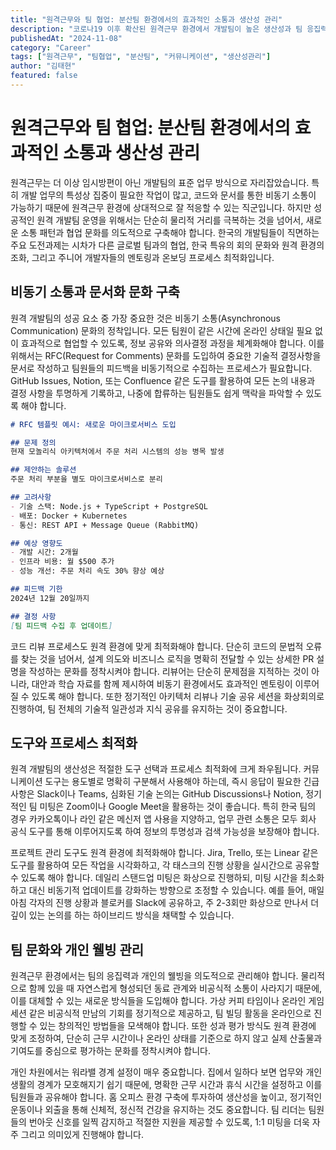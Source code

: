```yaml
---
title: "원격근무와 팀 협업: 분산팀 환경에서의 효과적인 소통과 생산성 관리"
description: "코로나19 이후 확산된 원격근무 환경에서 개발팀이 높은 생산성과 팀 응집력을 유지하기 위한 실용적인 전략과 도구 활용법을 제시합니다."
publishedAt: "2024-11-08"
category: "Career"
tags: ["원격근무", "팀협업", "분산팀", "커뮤니케이션", "생산성관리"]
author: "김태현"
featured: false
---
```


# 원격근무와 팀 협업: 분산팀 환경에서의 효과적인 소통과 생산성 관리

원격근무는 더 이상 임시방편이 아닌 개발팀의 표준 업무 방식으로 자리잡았습니다. 특히 개발 업무의 특성상 집중이 필요한 작업이 많고, 코드와 문서를 통한 비동기 소통이 가능하기 때문에 원격근무 환경에 상대적으로 잘 적응할 수 있는 직군입니다. 하지만 성공적인 원격 개발팀 운영을 위해서는 단순히 물리적 거리를 극복하는 것을 넘어서, 새로운 소통 패턴과 협업 문화를 의도적으로 구축해야 합니다. 한국의 개발팀들이 직면하는 주요 도전과제는 시차가 다른 글로벌 팀과의 협업, 한국 특유의 회의 문화와 원격 환경의 조화, 그리고 주니어 개발자들의 멘토링과 온보딩 프로세스 최적화입니다.

## 비동기 소통과 문서화 문화 구축

원격 개발팀의 성공 요소 중 가장 중요한 것은 비동기 소통(Asynchronous Communication) 문화의 정착입니다. 모든 팀원이 같은 시간에 온라인 상태일 필요 없이 효과적으로 협업할 수 있도록, 정보 공유와 의사결정 과정을 체계화해야 합니다. 이를 위해서는 RFC(Request for Comments) 문화를 도입하여 중요한 기술적 결정사항을 문서로 작성하고 팀원들의 피드백을 비동기적으로 수집하는 프로세스가 필요합니다. GitHub Issues, Notion, 또는 Confluence 같은 도구를 활용하여 모든 논의 내용과 결정 사항을 투명하게 기록하고, 나중에 합류하는 팀원들도 쉽게 맥락을 파악할 수 있도록 해야 합니다.

```markdown
# RFC 템플릿 예시: 새로운 마이크로서비스 도입

## 문제 정의
현재 모놀리식 아키텍처에서 주문 처리 시스템의 성능 병목 발생

## 제안하는 솔루션
주문 처리 부분을 별도 마이크로서비스로 분리

## 고려사항
- 기술 스택: Node.js + TypeScript + PostgreSQL
- 배포: Docker + Kubernetes
- 통신: REST API + Message Queue (RabbitMQ)

## 예상 영향도
- 개발 시간: 2개월
- 인프라 비용: 월 $500 추가
- 성능 개선: 주문 처리 속도 30% 향상 예상

## 피드백 기한
2024년 12월 20일까지

## 결정 사항
[팀 피드백 수집 후 업데이트]
```

코드 리뷰 프로세스도 원격 환경에 맞게 최적화해야 합니다. 단순히 코드의 문법적 오류를 찾는 것을 넘어서, 설계 의도와 비즈니스 로직을 명확히 전달할 수 있는 상세한 PR 설명을 작성하는 문화를 정착시켜야 합니다. 리뷰어는 단순히 문제점을 지적하는 것이 아니라, 대안과 학습 자료를 함께 제시하여 비동기 환경에서도 효과적인 멘토링이 이루어질 수 있도록 해야 합니다. 또한 정기적인 아키텍처 리뷰나 기술 공유 세션을 화상회의로 진행하여, 팀 전체의 기술적 일관성과 지식 공유를 유지하는 것이 중요합니다.

## 도구와 프로세스 최적화

원격 개발팀의 생산성은 적절한 도구 선택과 프로세스 최적화에 크게 좌우됩니다. 커뮤니케이션 도구는 용도별로 명확히 구분해서 사용해야 하는데, 즉시 응답이 필요한 긴급사항은 Slack이나 Teams, 심화된 기술 논의는 GitHub Discussions나 Notion, 정기적인 팀 미팅은 Zoom이나 Google Meet을 활용하는 것이 좋습니다. 특히 한국 팀의 경우 카카오톡이나 라인 같은 메신저 앱 사용을 지양하고, 업무 관련 소통은 모두 회사 공식 도구를 통해 이루어지도록 하여 정보의 투명성과 검색 가능성을 보장해야 합니다.

프로젝트 관리 도구도 원격 환경에 최적화해야 합니다. Jira, Trello, 또는 Linear 같은 도구를 활용하여 모든 작업을 시각화하고, 각 태스크의 진행 상황을 실시간으로 공유할 수 있도록 해야 합니다. 데일리 스탠드업 미팅은 화상으로 진행하되, 미팅 시간을 최소화하고 대신 비동기적 업데이트를 강화하는 방향으로 조정할 수 있습니다. 예를 들어, 매일 아침 각자의 진행 상황과 블로커를 Slack에 공유하고, 주 2-3회만 화상으로 만나서 더 깊이 있는 논의를 하는 하이브리드 방식을 채택할 수 있습니다.

## 팀 문화와 개인 웰빙 관리

원격근무 환경에서는 팀의 응집력과 개인의 웰빙을 의도적으로 관리해야 합니다. 물리적으로 함께 있을 때 자연스럽게 형성되던 동료 관계와 비공식적 소통이 사라지기 때문에, 이를 대체할 수 있는 새로운 방식들을 도입해야 합니다. 가상 커피 타임이나 온라인 게임 세션 같은 비공식적 만남의 기회를 정기적으로 제공하고, 팀 빌딩 활동을 온라인으로 진행할 수 있는 창의적인 방법들을 모색해야 합니다. 또한 성과 평가 방식도 원격 환경에 맞게 조정하여, 단순히 근무 시간이나 온라인 상태를 기준으로 하지 않고 실제 산출물과 기여도를 중심으로 평가하는 문화를 정착시켜야 합니다.

개인 차원에서는 워라밸 경계 설정이 매우 중요합니다. 집에서 일하다 보면 업무와 개인 생활의 경계가 모호해지기 쉽기 때문에, 명확한 근무 시간과 휴식 시간을 설정하고 이를 팀원들과 공유해야 합니다. 홈 오피스 환경 구축에 투자하여 생산성을 높이고, 정기적인 운동이나 외출을 통해 신체적, 정신적 건강을 유지하는 것도 중요합니다. 팀 리더는 팀원들의 번아웃 신호를 일찍 감지하고 적절한 지원을 제공할 수 있도록, 1:1 미팅을 더욱 자주 그리고 의미있게 진행해야 합니다.